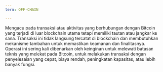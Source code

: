 ```yaml
---
term: OFF-CHAIN

---
```

Mengacu pada transaksi atau aktivitas yang berhubungan dengan Bitcoin yang terjadi di luar blockchain utama tetapi memiliki tautan atau jangkar ke sana. Transaksi ini tidak langsung tercatat di blockchain dan membutuhkan mekanisme tambahan untuk memastikan keamanan dan finalitasnya. Operasi ini sering kali dibenarkan oleh keinginan untuk melewati batasan teknis yang melekat pada Bitcoin, untuk melakukan transaksi dengan penyelesaian yang cepat, biaya rendah, peningkatan kapasitas, atau lebih banyak fungsi.